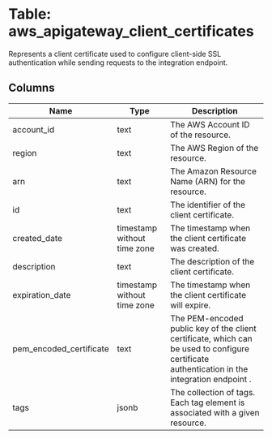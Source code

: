 
# Table: aws_apigateway_client_certificates
Represents a client certificate used to configure client-side SSL authentication while sending requests to the integration endpoint.
## Columns
| Name        | Type           | Description  |
| ------------- | ------------- | -----  |
|account_id|text|The AWS Account ID of the resource.|
|region|text|The AWS Region of the resource.|
|arn|text|The Amazon Resource Name (ARN) for the resource.|
|id|text|The identifier of the client certificate.|
|created_date|timestamp without time zone|The timestamp when the client certificate was created.|
|description|text|The description of the client certificate.|
|expiration_date|timestamp without time zone|The timestamp when the client certificate will expire.|
|pem_encoded_certificate|text|The PEM-encoded public key of the client certificate, which can be used to configure certificate authentication in the integration endpoint .|
|tags|jsonb|The collection of tags. Each tag element is associated with a given resource.|
